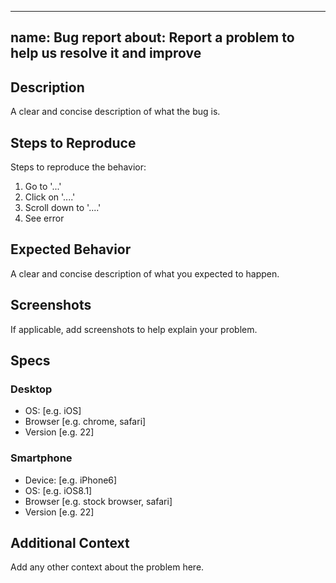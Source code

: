 
---
name: Bug report
about: Report a problem to help us resolve it and improve
---


## Description

A clear and concise description of what the bug is.

## Steps to Reproduce

Steps to reproduce the behavior:
1. Go to '...'
2. Click on '....'
3. Scroll down to '....'
4. See error

## Expected Behavior

A clear and concise description of what you expected to happen.

## Screenshots

If applicable, add screenshots to help explain your problem.

## Specs

### Desktop

 - OS: [e.g. iOS]
 - Browser [e.g. chrome, safari]
 - Version [e.g. 22]

### Smartphone

 - Device: [e.g. iPhone6]
 - OS: [e.g. iOS8.1]
 - Browser [e.g. stock browser, safari]
 - Version [e.g. 22]

## Additional Context

Add any other context about the problem here.
